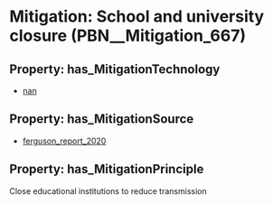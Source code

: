 # Mitigation: __School and university closure__ (PBN__Mitigation_667)

## Property: has_MitigationTechnology

* [nan](../Technology/PBN__Technology_22)

## Property: has_MitigationSource

* [ferguson_report_2020](../Article/PBN__Article_80)

## Property: has_MitigationPrinciple

Close educational institutions to reduce transmission

